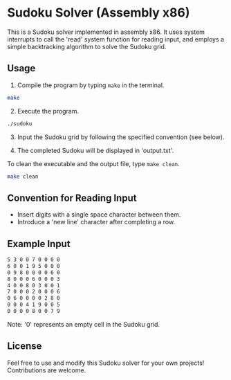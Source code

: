 # Sudoku Solver (Assembly x86)

This is a Sudoku solver implemented in assembly x86. It uses system interrupts to call the 'read' system function for reading input, and employs a simple backtracking algorithm to solve the Sudoku grid.

## Usage

1. Compile the program by typing `make` in the terminal.
  ```bash
  make
  ```

2. Execute the program.

  ```bash
  ./sudoku
  ```
   
3. Input the Sudoku grid by following the specified convention (see below).
   
4. The completed Sudoku will be displayed in 'output.txt'.

To clean the executable and the output file, type `make clean`.

```bash
make clean
```

## Convention for Reading Input

- Insert digits with a single space character between them.
- Introduce a 'new line' character after completing a row.

## Example Input

```bash
5 3 0 0 7 0 0 0 0
6 0 0 1 9 5 0 0 0
0 9 8 0 0 0 0 6 0
8 0 0 0 6 0 0 0 3
4 0 0 8 0 3 0 0 1
7 0 0 0 2 0 0 0 6
0 6 0 0 0 0 2 8 0
0 0 0 4 1 9 0 0 5
0 0 0 0 8 0 0 7 9
```

Note: '0' represents an empty cell in the Sudoku grid.

## License

Feel free to use and modify this Sudoku solver for your own projects! Contributions are welcome.

